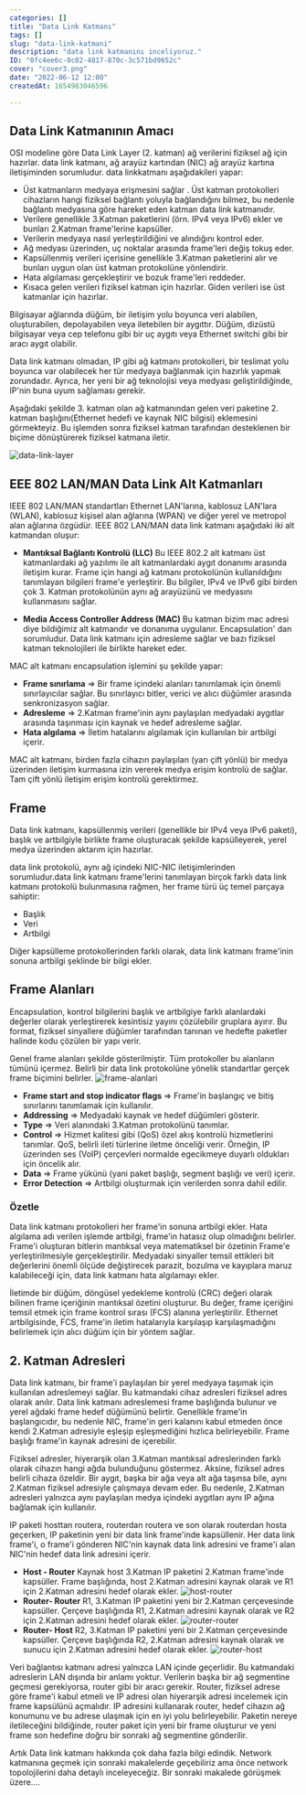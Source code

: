 ```yaml
---
categories: []
title: "Data Link Katmanı"
tags: []
slug: "data-link-katmani"
description: "data link katmanını inceliyoruz."
ID: "0fc4ee6c-0c02-4817-870c-3c571bd9652c"
cover: "cover3.png"
date: "2022-06-12 12:00"
createdAt: 1654983046596

---
```


## Data Link Katmanının Amacı
OSI modeline göre Data Link Layer (2. katman) ağ verilerini fiziksel ağ için hazırlar. data link katmanı, ağ arayüz kartından (NIC) ağ arayüz kartına iletişiminden sorumludur. data linkkatmanı aşağıdakileri yapar:

-   Üst katmanların medyaya erişmesini sağlar . Üst katman protokolleri cihazların hangi fiziksel bağlantı yoluyla bağlandığını bilmez, bu nedenle bağlantı medyasına göre hareket eden katman data link katmanıdır.
-   Verilere  genellikle 3.Katman paketlerini (örn. IPv4 veya IPv6) ekler ve bunları 2.Katman frame'lerine kapsüller.
-   Verilerin medyaya nasıl yerleştirildiğini ve alındığını kontrol eder.
-   Ağ medyası üzerinden, uç noktalar arasında frame'leri değiş tokuş eder.
-   Kapsüllenmiş verileri içerisine genellikle 3.Katman paketlerini alır ve bunları uygun olan üst katman protokolüne yönlendirir.
-   Hata algılaması gerçekleştirir ve bozuk frame'leri reddeder.
- Kısaca gelen verileri fiziksel katman için hazırlar. Giden verileri ise üst katmanlar için hazırlar.

Bilgisayar ağlarında düğüm, bir iletişim yolu boyunca veri alabilen, oluşturabilen, depolayabilen veya iletebilen bir aygıttır. Düğüm, dizüstü bilgisayar veya cep telefonu gibi bir uç aygıtı veya Ethernet switchi gibi bir aracı aygıt olabilir.

Data link katmanı olmadan, IP gibi ağ katmanı protokolleri, bir teslimat yolu boyunca var olabilecek her tür medyaya bağlanmak için hazırlık yapmak zorundadır. Ayrıca, her yeni bir ağ teknolojisi veya medyası geliştirildiğinde, IP'nin buna uyum sağlaması gerekir.

Aşağıdaki şekilde 3. katman olan ağ katmanından gelen veri paketine 2. katman başlığını(Ethernet hedefi ve kaynak NIC bilgisi) eklemesini görmekteyiz. Bu işlemden sonra fiziksel katman tarafından desteklenen bir biçime dönüştürerek fiziksel katmana iletir.

![data-link-layer](https://skorskyfiles.blob.core.windows.net/$web/articles/data-link-layer/data-link.png)

## EEE 802 LAN/MAN Data Link Alt Katmanları

IEEE 802 LAN/MAN standartları Ethernet LAN'larına, kablosuz LAN'lara (WLAN), kablosuz kişisel alan ağlarına (WPAN) ve diğer yerel ve metropol alan ağlarına özgüdür. IEEE 802 LAN/MAN data link katmanı aşağıdaki iki alt katmandan oluşur:

-   **Mantıksal Bağlantı Kontrolü (LLC)** 
 Bu IEEE 802.2 alt katmanı üst katmanlardaki ağ yazılımı ile alt katmanlardaki aygıt donanımı arasında iletişim kurar. Frame için hangi ağ katmanı protokolünün kullanıldığını tanımlayan bilgileri frame'e yerleştirir. Bu bilgiler, IPv4 ve IPv6 gibi birden çok 3. Katman protokolünün aynı ağ arayüzünü ve medyasını kullanmasını sağlar.
 
-   **Media Access Controller Address (MAC)** 
 Bu katman bizim mac adresi diye bildiğimiz alt katmandır ve donanıma uygulanır. Encapsulation' dan sorumludur. Data link katmanı için adresleme sağlar ve bazı fiziksel katman teknolojileri ile birlikte hareket eder.

MAC alt katmanı encapsulation işlemini şu şekilde yapar:

-   **Frame sınırlama**  ⇒ Bir frame içindeki alanları tanımlamak için önemli sınırlayıcılar sağlar. Bu sınırlayıcı bitler, verici ve alıcı düğümler arasında senkronizasyon sağlar.
-   **Adresleme**  ⇒ 2.Katman frame'inin aynı paylaşılan medyadaki aygıtlar arasında taşınması için kaynak ve hedef adresleme sağlar.
-   **Hata algılama**  ⇒ İletim hatalarını algılamak için kullanılan bir artbilgi içerir.

MAC alt katmanı, birden fazla cihazın paylaşılan (yarı çift yönlü) bir medya üzerinden iletişim kurmasına izin vererek medya erişim kontrolü de sağlar. Tam çift yönlü iletişim erişim kontrolü gerektirmez.

## Frame
Data link katmanı, kapsüllenmiş verileri (genellikle bir IPv4 veya IPv6 paketi), başlık ve artbilgiyle birlikte frame oluşturacak şekilde kapsülleyerek, yerel medya üzerinden aktarım için hazırlar.

data link protokolü, aynı ağ içindeki NIC-NIC iletişimlerinden sorumludur.data link katmanı frame'lerini tanımlayan birçok farklı data link katmanı protokolü bulunmasına rağmen, her frame türü üç temel parçaya sahiptir:

-   Başlık
-   Veri
-   Artbilgi

Diğer kapsülleme protokollerinden farklı olarak, data link katmanı frame'inin sonuna artbilgi şeklinde bir bilgi ekler.
## Frame Alanları
Encapsulation, kontrol bilgilerini başlık ve artbilgiye farklı alanlardaki değerler olarak yerleştirerek kesintisiz yayını çözülebilir gruplara ayırır. Bu format, fiziksel sinyallere düğümler tarafından tanınan ve hedefte paketler halinde kodu çözülen bir yapı verir.

Genel frame alanları şekilde gösterilmiştir. Tüm protokoller bu alanların tümünü içermez. Belirli bir data link protokolüne yönelik standartlar gerçek frame biçimini belirler.
![frame-alanlari](https://skorskyfiles.blob.core.windows.net/$web/articles/data-link-layer/frame-alanlari.png)

-   **Frame start and stop indicator flags**  ⇒ Frame'in başlangıç ve bitiş sınırlarını tanımlamak için kullanılır.
-   **Addressing** ⇒ Medyadaki kaynak ve hedef düğümleri gösterir.
-   **Type**  ⇒ Veri alanındaki 3.Katman protokolünü tanımlar.
-   **Control**  ⇒ Hizmet kalitesi gibi (QoS) özel akış kontrolü hizmetlerini tanımlar. QoS, belirli ileti türlerine iletme önceliği verir. Örneğin, IP üzerinden ses (VoIP) çerçevleri normalde egecikmeye duyarlı oldukları için öncelik alır.
-   **Data**  ⇒ Frame yükünü (yani paket başlığı, segment başlığı ve veri) içerir.
-   **Error Detection**  ⇒ Artbilgi oluşturmak için verilerden sonra dahil edilir.

### Özetle

Data link katmanı protokolleri her frame'in sonuna artbilgi ekler. Hata algılama adı verilen işlemde artbilgi, frame'in hatasız olup olmadığını belirler. Frame'i oluşturan bitlerin mantıksal veya matematiksel bir özetinin Frame'e yerleştirilmesiyle gerçekleştirilir. Medyadaki sinyaller temsil ettikleri bit değerlerini önemli ölçüde değiştirecek parazit, bozulma ve kayıplara maruz kalabileceği için, data link katmanı hata algılamayı ekler.

İletimde bir düğüm, döngüsel yedekleme kontrolü (CRC) değeri olarak bilinen frame içeriğinin mantıksal özetini oluşturur. Bu değer, frame içeriğini temsil etmek için frame kontrol sırası (FCS) alanına yerleştirilir. Ethernet artbilgisinde, FCS, frame'in iletim hatalarıyla karşılaşıp karşılaşmadığını belirlemek için alıcı düğüm için bir yöntem sağlar.

## 2. Katman Adresleri
Data link katmanı, bir frame'i paylaşılan bir yerel medyaya taşımak için kullanılan adreslemeyi sağlar. Bu katmandaki cihaz adresleri fiziksel adres olarak anılır. Data link katmanı adreslemesi frame başlığında bulunur ve yerel ağdaki frame hedef düğümünü belirtir. Genellikle frame'in başlangıcıdır, bu nedenle NIC, frame'in geri kalanını kabul etmeden önce kendi 2.Katman adresiyle eşleşip eşleşmediğini hızlıca belirleyebilir. Frame başlığı frame'in kaynak adresini de içerebilir.

Fiziksel adresler, hiyerarşik olan 3.Katman mantıksal adreslerinden farklı olarak cihazın hangi ağda bulunduğunu göstermez. Aksine, fiziksel adres belirli cihaza özeldir. Bir aygıt, başka bir ağa veya alt ağa taşınsa bile, aynı 2.Katman fiziksel adresiyle çalışmaya devam eder. Bu nedenle, 2.Katman adresleri yalnızca aynı paylaşılan medya içindeki aygıtları aynı IP ağına bağlamak için kullanılır.

IP paketi hosttan routera, routerdan routera ve son olarak routerdan hosta geçerken, IP paketinin yeni bir data link frame'inde kapsüllenir. Her data link frame'i, o frame'i gönderen NIC'nin kaynak data link adresini ve frame'i alan NIC'nin hedef data link adresini içerir.

- **Host - Router**
Kaynak host 3.Katman IP paketini 2.Katman frame'inde kapsüller. Frame başlığında, host 2.Katman adresini kaynak olarak ve R1 için 2.Katman adresini hedef olarak ekler.
![host-router](https://skorskyfiles.blob.core.windows.net/$web/articles/data-link-layer/host-router.png)
- **Router- Router**
R1, 3.Katman IP paketini yeni bir 2.Katman çerçevesinde kapsüller. Çerçeve başlığında R1, 2.Katman adresini kaynak olarak ve R2 için 2.Katman adresini hedef olarak ekler.
![router-router](https://skorskyfiles.blob.core.windows.net/$web/articles/data-link-layer/router-router.png)
-  **Router- Host**
R2, 3.Katman IP paketini yeni bir 2.Katman çerçevesinde kapsüller. Çerçeve başlığında R2, 2.Katman adresini kaynak olarak ve sunucu için 2.Katman adresini hedef olarak ekler.
![router-host](https://skorskyfiles.blob.core.windows.net/$web/articles/data-link-layer/router-host.png)

Veri bağlantısı katmanı adresi yalnızca LAN içinde geçerlidir. Bu katmandaki adreslerin LAN dışında bir anlamı yoktur. Verilerin başka bir ağ segmentine geçmesi gerekiyorsa, router gibi bir aracı gerekir. Router, fiziksel adrese göre frame'i kabul etmeli ve IP adresi olan hiyerarşik adresi incelemek için frame kapsülünü açmalıdır. IP adresini kullanarak router, hedef cihazın ağ konumunu ve bu adrese ulaşmak için en iyi yolu belirleyebilir. Paketin nereye iletileceğini bildiğinde, router paket için yeni bir frame oluşturur ve yeni frame son hedefine doğru bir sonraki ağ segmentine gönderilir.

Artık Data link katmanı hakkında çok daha fazla bilgi edindik. Network katmanına geçmek için sonraki makalelerde geçebiliriz ama önce network topolojilerini daha detaylı inceleyeceğiz. Bir sonraki makalede görüşmek üzere....